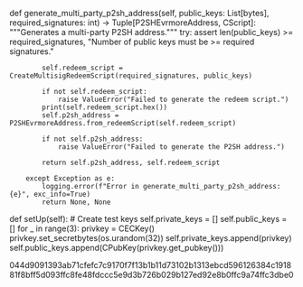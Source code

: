 def generate_multi_party_p2sh_address(self, public_keys: List[bytes], required_signatures: int) -> Tuple[P2SHEvrmoreAddress, CScript]:
        """Generates a multi-party P2SH address."""
        try:
            assert len(public_keys) >= required_signatures, "Number of public keys must be >= required signatures."

            self.redeem_script = CreateMultisigRedeemScript(required_signatures, public_keys)

            if not self.redeem_script:
                raise ValueError("Failed to generate the redeem script.")
            print(self.redeem_script.hex())
            self.p2sh_address = P2SHEvrmoreAddress.from_redeemScript(self.redeem_script)

            if not self.p2sh_address:
                raise ValueError("Failed to generate the P2SH address.")

            return self.p2sh_address, self.redeem_script

        except Exception as e:
            logging.error(f"Error in generate_multi_party_p2sh_address: {e}", exc_info=True)
            return None, None

def setUp(self):
        # Create test keys
        self.private_keys = []
        self.public_keys = []
        for _ in range(3):
            privkey = CECKey()
            privkey.set_secretbytes(os.urandom(32))
            self.private_keys.append(privkey)
            self.public_keys.append(CPubKey(privkey.get_pubkey()))

044d9091393ab71cfefc7c9170f7f13b1b11d73102b1313ebcd596126384c191881f8bff5d093ffc8fe48fdccc5e9d3b726b029b127ed92e8b0ffc9a74ffc3dbe0
